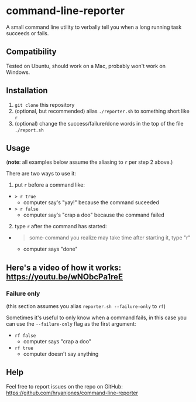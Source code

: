 # command-line-reporter
A small command line utility to verbally tell you when a long running task succeeds or fails.

## Compatibility

Tested on Ubuntu, should work on a Mac, probably won't work on Windows.

## Installation

1. `git clone` this repository
2. (optional, but recommended) alias `./reporter.sh` to something short like `r`
3. (optional) change the success/failure/done words in the top of the file `./report.sh`

## Usage

(**note**: all examples below assume the aliasing to `r` per step 2 above.)

There are two ways to use it:
1. put `r` before a command like:
  * `> r true`
    * computer say's "yay!" because the command suceeded
  * `> r false`
    * computer say's "crap a doo" because the command failed
2. type `r` after the command has started:
  * > some-command you realize may take time after starting it, type "r"
    * computer says "done"

## Here's a video of how it works: https://youtu.be/wNObcPa1reE

### Failure only

(this section assumes you alias `reporter.sh --failure-only` to `rf`)

Sometimes it's useful to only know when a command fails, in this case you can use the `--failure-only` flag as the first argument:
* `rf false`
  * computer says "crap a doo"
* `rf true`
  * computer doesn't say anything


## Help

Feel free to report issues on the repo on GitHub: https://github.com/hryanjones/command-line-reporter